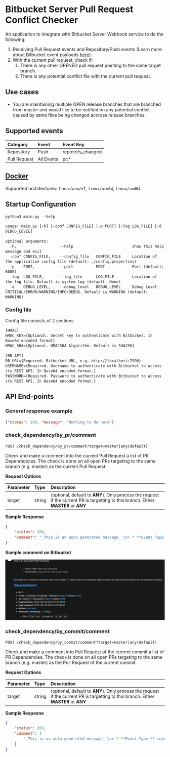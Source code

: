 # Bitbucket Server Pull Request Conflict Checker
An application to integrate with Bitbucket Server Webhook service to do the following:
1. Receiving Pull Request events and Repository/Push events (Learn more about Bitbucket event payloads [here](https://confluence.atlassian.com/bitbucketserver/event-payload-938025882.html))
1. With the current pull request, check if:
    1. There is any other OPENED pull request pointing to the same target branch.
    1. There is any potential conflict file with the current pull request.

## Use cases
* You are maintaining multiple OPEN release branches that are branched from master and would like to be notified on any potential conflict caused by same files being changed accross release branches.

## Supported events
| Category | Event | Event Key |
| :--- | :--- | :--- |
| Repository | Push | repo:refs_changed |
| Pull Request | All Events | pr:* |

## [Docker](https://hub.docker.com/r/donkeystudio/bb-server-pr-conflicter)
Supported architectures: `linux/arm/v7`, `linux/arm64`, `linux/amd64`

## Startup Configuration
```
python3 main.py --help
```

```
usage: main.py [-h] [-conf CONFIG_FILE] [-p PORT] [-log LOG_FILE] [-d DEBUG_LEVEL]

optional arguments:
  -h,                   --help                          show this help message and exit
  -conf CONFIG_FILE,    --config_file   CONFIG_FILE     Location of the application config file (default: ./config.properties)
  -p    PORT,           --port          PORT            Port (default: 8080)
  -log  LOG_FILE,       --log_file      LOG_FILE        Location of the log file. Default is system log (default: None)
  -d    DEBUG_LEVEL,    --debug_level   DEBUG_LEVEL     Debug Level CRITICAL/ERROR/WARNING/INFO/DEBUG. Default is WARNING (default: WARNING)
```

### Config file
Config file consists of 2 sections
```
[HMAC]
HMAC_KEY={Optional. Secret key to authenticate with Bitbucket. In Base64 encoded format}
HMAC_SHA={Optional. HMACSHA Algorithm. Default is SHA256}

[BB-API]
BB_URL={Required. Bitbucket URL, e.g. http://localhost:7990}
USERNAME={Required. Username to authenticate with Bitbucket to access its REST API. In Base64 encoded format.}
PASSWORD={Required. Password to authenticate with Bitbucket to access its REST API. In Base64 encoded format.}
```

## API End-points
### General response example
```json
{"status": 200, "message": "Nothing to do here"}
```

### check_dependency/by_pr/comment
```http
POST /check_dependency/by_pr/comment?target=master|any(default)
```
Check and make a comment into the current Pull Request a list of PR Dependencies. The check is done on all open PRs targeting to the same branch (e.g. master) as the current Pull Request.

**Request Options**

| Parameter | Type | Description |
| :--- | :--- | :--- |
| target | string | (optional, default to **ANY**). Only process the request if the current PR is targetting to this branch. Either **MASTER** or **ANY** |

**Sample Response**
```json
{
    "status": 200,
    "comment": "_This is an auto generated message_ \n> * **Event Type:** pr:opened  \n> * **Event Date:** 2022-08-04T06:24:47+0000  \n\nExcluding the current pull request, there are in total `1` other active pull requests. Please check the following information for any potential conflicts:  \n## [Release/release1](http://localhost:7990/projects/POC/repos/repo1/pull-requests/9) \n* **ID:** 9 \n* **From:** `release/release1` (Repository:[repo1](http://localhost:7990/projects/POC/repos/repo1/browse), Project:[POC](http://localhost:7990/projects/POC)) \n* **To:** `master` (Repository:[repo1](http://localhost:7990/projects/POC/repos/repo1/browse), Project:[POC](http://localhost:7990/projects/POC)) \n* **Created Date:** 2022-08-04 06:24:31.922000 \n* **Last Updated:** 2022-08-04 06:24:31.922000 \n* **Author:** [Thor](http://localhost:7990/users/thunder.god) \n* **Potential Conflict(s):** `1` file(s) \n  * File `file1.txt`, full path at `/file1.txt`. \n"
}
```

**Sample comment on Bitbucket**

![Bitbucket Comment](/sample/BB_Comment.png)

### check_dependency/by_commit/comment
```http
POST /check_dependency/by_commit/comment?target=master|any(default)
```
Check and make a comment into Pull Request of the current commit a list of PR Dependencies. The check is done on all open PRs targeting to the same branch (e.g. master) as the Pull Request of the current commit.

**Request Options**

| Parameter | Type | Description |
| :--- | :--- | :--- |
| target | string | (optional, default to **ANY**). Only process the request if the current PR is targetting to this branch. Either **MASTER** or **ANY** |

**Sample Resposne**
```json
{
    "status": 200,
    "comment": [
        "_This is an auto generated message_ \n> * **Event Type:** repo:refs_changed  \n> * **Event Date:** 2022-08-04T06:33:23+0000  \n\nExcluding the current pull request, there are in total `1` other active pull requests. Please check the following information for any potential conflicts:  \n## [Release/release1](http://localhost:7990/projects/POC/repos/repo1/pull-requests/9) \n* **ID:** 9 \n* **From:** `release/release1` (Repository:[repo1](http://localhost:7990/projects/POC/repos/repo1/browse), Project:[POC](http://localhost:7990/projects/POC)) \n* **To:** `master` (Repository:[repo1](http://localhost:7990/projects/POC/repos/repo1/browse), Project:[POC](http://localhost:7990/projects/POC)) \n* **Created Date:** 2022-08-04 06:24:31.922000 \n* **Last Updated:** 2022-08-04 06:24:31.922000 \n* **Author:** [Iron Man](http://localhost:7990/users/tony.stark) \n* **Potential Conflict(s):** `1` file(s) \n  * File `file1.txt`, full path at `/file1.txt`. \n"
    ]
}
```
